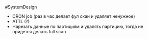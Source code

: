#SystemDesign 

- CRON job (раз в час делает фул скан и удаляет ненужное)
- ATTL (?)
- Нарезать данные по партициям и удалять партицию, тогда не придется делать full scan